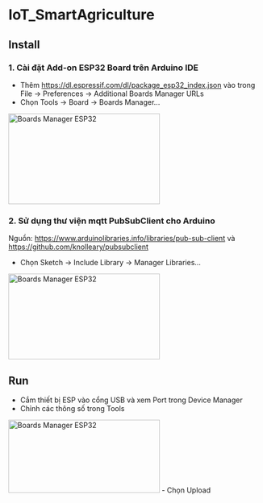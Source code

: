# IoT_SmartAgriculture

## Install
### 1. Cài đặt Add-on ESP32 Board trên Arduino IDE
- Thêm https://dl.espressif.com/dl/package_esp32_index.json
vào trong File -> Preferences -> Additional Boards Manager URLs
- Chọn Tools -> Board -> Boards Manager...
<img src="https://user-images.githubusercontent.com/57711768/100892827-51406400-34ed-11eb-89f8-096e3733d3ef.png" alt="Boards Manager ESP32" height="180" width="300" />

### 2. Sử dụng thư viện mqtt PubSubClient cho Arduino
Nguồn: https://www.arduinolibraries.info/libraries/pub-sub-client và https://github.com/knolleary/pubsubclient
- Chọn Sketch -> Include Library -> Manager Libraries...
<img src="https://user-images.githubusercontent.com/57711768/100894956-a0879400-34ef-11eb-8c61-bbe479105063.png" alt="Boards Manager ESP32" height="170" width="300" />

## Run
- Cắm thiết bị ESP vào cổng USB và xem Port trong Device Manager
- Chỉnh các thông số trong Tools
<img src="https://user-images.githubusercontent.com/57711768/100896470-396adf00-34f1-11eb-9f61-60af5dcc6706.png" alt="Boards Manager ESP32" height="145" width="300" />
- Chọn Upload
